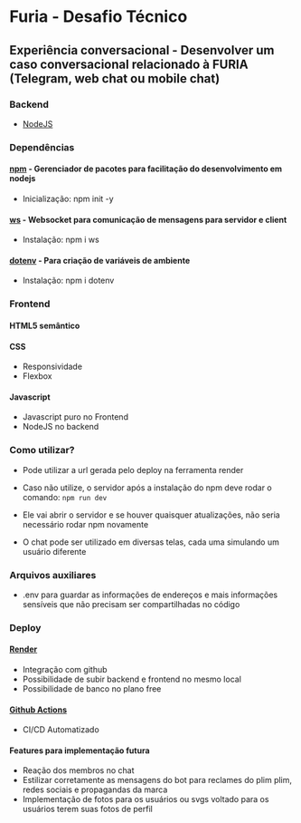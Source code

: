 # Furia - Desafio Técnico

## Experiência conversacional - Desenvolver um caso conversacional relacionado à FURIA (Telegram, web chat ou mobile chat)

### Backend

* [NodeJS](https://nodejs.org/docs/latest/api/)

### Dependências

#### [npm](https://docs.npmjs.com/) - Gerenciador de pacotes para facilitação do desenvolvimento em nodejs

* Inicialização: npm init -y

#### [ws](https://www.npmjs.com/package/ws) - Websocket para comunicação de mensagens para servidor e client

* Instalação: npm i ws

#### [dotenv](https://www.npmjs.com/package/dotenv) - Para criação de variáveis de ambiente

* Instalação: npm i dotenv

### Frontend

#### HTML5 semântico

#### CSS

* Responsividade
* Flexbox

#### Javascript

* Javascript puro no Frontend
* NodeJS no backend

### Como utilizar?

* Pode utilizar a url gerada pelo deploy na ferramenta render

* Caso não utilize, o servidor após a instalação do npm deve rodar o comando: `npm run dev`
* Ele vai abrir o servidor e se houver quaisquer atualizações, não seria necessário rodar npm novamente

* O chat pode ser utilizado em diversas telas, cada uma simulando um usuário diferente

### Arquivos auxiliares

* .env para guardar as informações de endereços e mais informações sensíveis que não precisam ser compartilhadas no código

### Deploy

#### [Render](https://render.com/)

* Integração com github
* Possibilidade de subir backend e frontend no mesmo local
* Possibilidade de banco no plano free

#### [Github Actions](https://github.com/features/actions)

* CI/CD Automatizado

#### Features para implementação futura

* Reação dos membros no chat
* Estilizar corretamente as mensagens do bot para reclames do plim plim, redes sociais e propagandas da marca
* Implementação de fotos para os usuários ou svgs voltado para os usuários terem suas fotos de perfil
